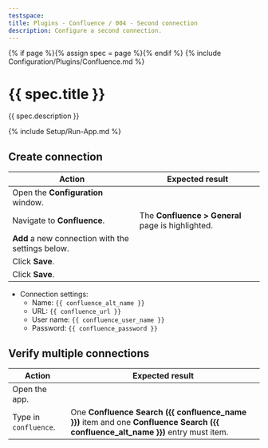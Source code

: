 ```yaml
---
testspace:
title: Plugins - Confluence / 004 - Second connection
description: Configure a second connection.
---
```


{% if page %}{% assign spec = page %}{% endif %}
{% include Configuration/Plugins/Confluence.md %}

# {{ spec.title }}

{{ spec.description }}

{% include Setup/Run-App.md %}

## Create connection

| Action                                            | Expected result                                   |
| ------------------------------------------------- | ------------------------------------------------- |
| Open the **Configuration** window.                |                                                   |
| Navigate to **Confluence**.                       | The **Confluence > General** page is highlighted. |
| **Add** a new connection with the settings below. |                                                   |
| Click **Save**.                                   |                                                   |
| Click **Save**.                                   |                                                   |

- Connection settings:
  - Name: `{{ confluence_alt_name }}`
  - URL: `{{ confluence_url }}`
  - User name: `{{ confluence_user_name }}`
  - Password: `{{ confluence_password }}`

## Verify multiple connections

| Action                | Expected result                                                                                                                   |
| --------------------- | --------------------------------------------------------------------------------------------------------------------------------- |
| Open the app.         |                                                                                                                                   |
| Type in `confluence`. | One **Confluence Search ({{ confluence_name }})** item and one **Confluence Search ({{ confluence_alt_name }})** entry must item. |
